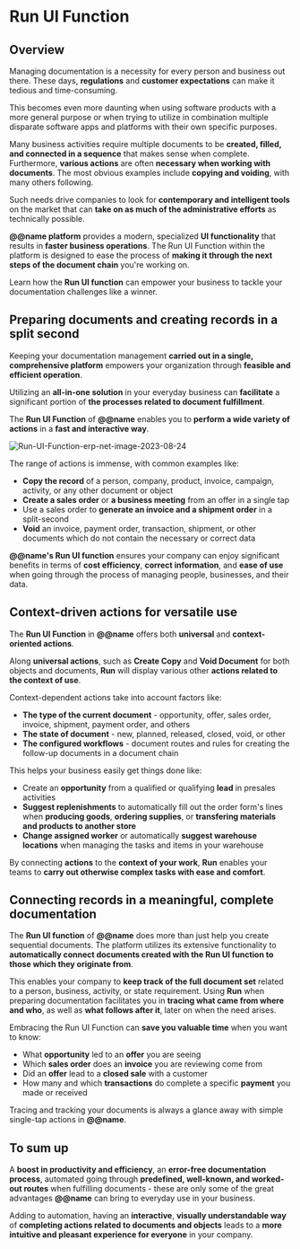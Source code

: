 # Run UI Function

## Overview

Managing documentation is a necessity for every person and business out there. 
These days, **regulations** and **customer expectations** can make it tedious and time-consuming.  

This becomes even more daunting when using software products with a more general purpose or when trying to utilize in combination multiple disparate software apps and platforms with their own specific purposes.  

Many business activities require multiple documents to be **created, filled, and connected in a sequence** that makes sense when complete. 
Furthermore, **various actions** are often **necessary when working with documents**. 
The most obvious examples include **copying and voiding**, with many others following.  

Such needs drive companies to look for **contemporary and intelligent tools** on the market that can **take on as much of the administrative efforts** as technically possible.  

**@@name platform** provides a modern, specialized **UI functionality** that results in **faster business operations**. 
The Run UI Function within the platform is designed to ease the process of **making it through the next steps of the document chain** you're working on.  

Learn how the **Run UI function** can empower your business to tackle your documentation challenges like a winner.  

## Preparing documents and creating records in a split second

Keeping your documentation management **carried out in a single, comprehensive platform** empowers your organization through **feasible and efficient operation**.  

Utilizing an **all-in-one solution** in your everyday business can **facilitate** a significant portion of **the processes related to document fulfillment**.  

The **Run UI Function** of **@@name** enables you to **perform a wide variety of actions** in a **fast and interactive way**.  

![Run-UI-Function-erp-net-image-2023-08-24](https://github.com/k1kolev/info/assets/106669250/a962862a-00f6-4410-8e3a-35d15158f295)  

The range of actions is immense, with common examples like:  

* **Copy the record** of a person, company, product, invoice, campaign, activity, or any other document or object  
* **Create a sales order** or **a business meeting** from an offer in a single tap  
* Use a sales order to **generate an invoice and a shipment order** in a split-second  
* **Void** an invoice, payment order, transaction, shipment, or other documents which do not contain the necessary or correct data  

**@@name's Run UI function** ensures your company can enjoy significant benefits in terms of **cost efficiency**, **correct information**, and **ease of use** when going through the process of managing people, businesses, and their data.  

## Context-driven actions for versatile use

The **Run UI Function** in **@@name** offers both **universal** and **context-oriented actions**.  

Along **universal actions**, such as **Create Copy** and **Void Document** for both objects and documents, **Run** will display various other **actions related to the context of use**.  

Context-dependent actions take into account factors like:  

* **The type of the current document** - opportunity, offer, sales order, invoice, shipment, payment order, and others 
* **The state of document** - new, planned, released, closed, void, or other 
* **The configured workflows** - document routes and rules for creating the follow-up documents in a document chain

This helps your business easily get things done like:  

* Create an **opportunity** from a qualified or qualifying **lead** in presales activities
* **Suggest replenishments** to automatically fill out the order form's lines when **producing goods**, **ordering supplies**, or **transfering materials and products to another store**
* **Change assigned worker** or automatically **suggest warehouse locations** when managing the tasks and items in your warehouse

By connecting **actions** to the **context of your work**, **Run** enables your teams to **carry out otherwise complex tasks with ease and comfort**.  

## Connecting records in a meaningful, complete documentation

The **Run UI function** of **@@name** does more than just help you create sequential documents. 
The platform utilizes its extensive functionality to **automatically connect documents created with the Run UI function to those which they originate from**.  

This enables your company to **keep track of the full document set** related to a person, business, activity, or state requirement. 
Using **Run** when preparing documentation facilitates you in **tracing what came from where and who**, as well as **what follows after it**, later on when the need arises.  

Embracing the Run UI Function can **save you valuable time** when you want to know:  

* What **opportunity** led to an **offer** you are seeing  
* Which **sales order** does an **invoice** you are reviewing come from  
* Did an **offer** lead to a **closed sale** with a customer  
* How many and which **transactions** do complete a specific **payment** you made or received  

Tracing and tracking your documents is always a glance away with simple single-tap actions in **@@name**.  

## To sum up

A **boost in productivity and efficiency**, an **error-free documentation process**, automated going through **predefined, well-known, and worked-out routes** when fulfilling documents - these are only some of the great advantages **@@name** can bring to everyday use in your business.  

Adding to automation, having an **interactive**, **visually understandable way** of **completing actions related to documents and objects** leads to a **more intuitive and pleasant experience for everyone** in your company.  
